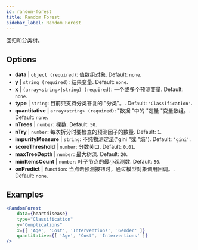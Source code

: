 ```yaml
---
id: random-forest
title: Random Forest
sidebar_label: Random Forest
---
```


回归和分类树。

## Options

* __data__ | `object (required)`: 值数组对象. Default: `none`.
* __y__ | `string (required)`: 结果变量. Default: `none`.
* __x__ | `(array<string>|string) (required)`: 一个或多个预测变量. Default: `none`.
* __type__ | `string`: 目前只支持分类答复的 "分类"。. Default: `'Classification'`.
* __quantitative__ | `array<string> (required)`: "数据 "中的 "定量 "变量数组。. Default: `none`.
* __nTrees__ | `number`: 棵数. Default: `50`.
* __nTry__ | `number`: 每次拆分时要检查的预测因子的数量. Default: `1`.
* __impurityMeasure__ | `string`: 不纯物测定法("gini "或 "熵"). Default: `'gini'`.
* __scoreThreshold__ | `number`: 分数关口. Default: `0.01`.
* __maxTreeDepth__ | `number`: 最大树深. Default: `20`.
* __minItemsCount__ | `number`: 叶子节点的最小观测数. Default: `50`.
* __onPredict__ | `function`: 当点击预测按钮时，通过模型对象调用回调。. Default: `none`.


## Examples

```jsx live
<RandomForest 
    data={heartdisease} 
    type="Classification"
    y="Complications"
    x={[ 'Age', 'Cost', 'Interventions', 'Gender' ]}
    quantitative={[ 'Age', 'Cost', 'Interventions' ]}
/>
```

